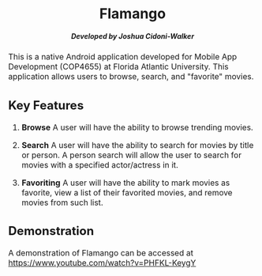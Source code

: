 <h1 align="center">
  Flamango <br />
  <h5 align="center">Developed by Joshua Cidoni-Walker</h5>
</h1>

<p><font size="3">
This is a native Android application developed for Mobile App Development (COP4655) at Florida Atlantic University. This application allows users to browse, search, and "favorite" movies.</p>

## Key Features

1. <b>Browse</b> A user will have the ability to browse trending movies.

2. <b>Search</b> A user will have the ability to search for movies by title or person. A person search will allow the user to search for movies with a specified actor/actress in it.

3. <b>Favoriting</b> A user will have the ability to mark movies as favorite, view a list of their favorited movies, and       remove movies from such list.

## Demonstration
A demonstration of Flamango can be accessed at https://www.youtube.com/watch?v=PHFKL-KeygY
